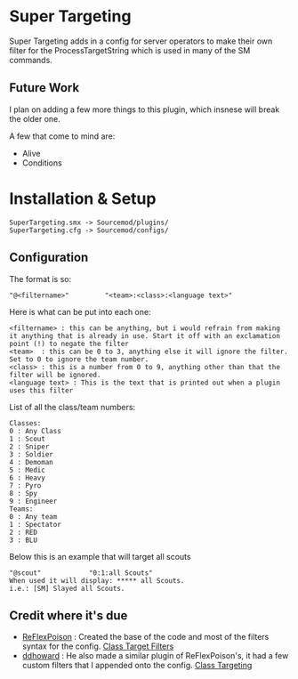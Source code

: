 Super Targeting
=========

Super Targeting adds in a config for server operators to make their own filter for the ProcessTargetString which is used in many of the SM commands.

Future Work
-----------

I plan on adding a few more things to this plugin, which insnese will break the older one.

A few that come to mind are:
 - Alive
 - Conditions



Installation & Setup
===========

```sourcepawn
SuperTargeting.smx -> Sourcemod/plugins/
SuperTargeting.cfg -> Sourcemod/configs/
```

Configuration
------------


The format is so:
```sourcepawn
"@<filtername>"        	"<team>:<class>:<language text>"
```

Here is what can be put into each one:
```sourcepawn
<filtername> : this can be anything, but i would refrain from making it anything that is already in use. Start it off with an exclamation point (!) to negate the filter
<team>  : this can be 0 to 3, anything else it will ignore the filter. Set to 0 to ignore the team number.
<class> : this is a number from 0 to 9, anything other than that the filter will be ignored.
<language text> : This is the text that is printed out when a plugin uses this filter
```

List of all the class/team numbers:
```sourcepawn
Classes:
0 : Any Class
1 : Scout
2 : Sniper
3 : Soldier
4 : Demoman
5 : Medic
6 : Heavy
7 : Pyro
8 : Spy
9 : Engineer
Teams:
0 : Any team
1 : Spectator
2 : RED
3 : BLU
```

Below this is an example that will target all scouts
```sourcepawn
"@scout"    		"0:1:all Scouts"
When used it will display: ***** all Scouts.
i.e.: [SM] Slayed all Scouts.
```


Credit where it's due
-----------
 - [ReFlexPoison] : Created the base of the code and most of the filters syntax for the config. [Class Target Filters]
 - [ddhoward] : He also made a similar plugin of ReFlexPoison's, it had a few custom filters that I appended onto the config. [Class Targeting]




[ReFlexPoison]:https://forums.alliedmods.net/member.php?u=149090
[Class Target Filters]:https://forums.alliedmods.net/showthread.php?t=214895
[ddhoward]:https://forums.alliedmods.net/member.php?u=180597
[Class Targeting]:https://forums.alliedmods.net/showthread.php?t=226986


    